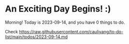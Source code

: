 # An Exciting Day Begins! :)

Morning! Today is 2023-09-14, and you have 0 things to do.

Check https://raw.githubusercontent.com/cauliyang/to-do-list/main/todos/2023-09-14.md